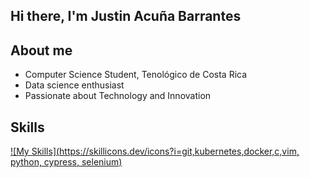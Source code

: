 ## Hi there, I'm Justin Acuña Barrantes

## About me
- Computer Science Student, Tenológico de Costa Rica
- Data science enthusiast
- Passionate about Technology and Innovation

## Skills
[![My Skills](https://skillicons.dev/icons?i=git,kubernetes,docker,c,vim, python, cypress, selenium)](https://skillicons.dev)
<!--
**VonNeumannn/VonNeumannn** is a ✨ _special_ ✨ repository because its `README.md` (this file) appears on your GitHub profile.

Here are some ideas to get you started:

- 🔭 I’m currently working on ...
- 🌱 I’m currently learning ...
- 👯 I’m looking to collaborate on ...
- 🤔 I’m looking for help with ...
- 💬 Ask me about ...
- 📫 How to reach me: ...
- 😄 Pronouns: ...
- ⚡ Fun fact: ...
-->
